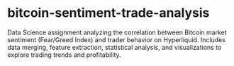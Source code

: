 # bitcoin-sentiment-trade-analysis
Data Science assignment analyzing the correlation between Bitcoin market sentiment (Fear/Greed Index) and trader behavior on Hyperliquid. Includes data merging, feature extraction, statistical analysis, and visualizations to explore trading trends and profitability.
